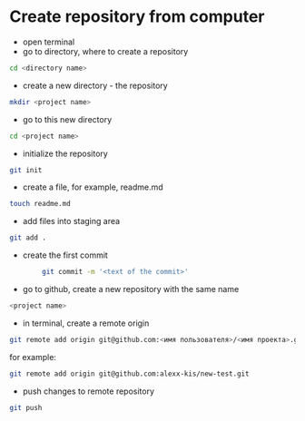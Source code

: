 # Create repository from computer

- open terminal
- go to directory, where to create a repository

```bash
cd <directory name>
```

- create a new directory - the repository

```bash
mkdir <project name>
```

- go to this new directory

```bash
cd <project name>
```

- initialize the repository

```bash
git init
```

- create a file, for example, readme.md

```bash
touch readme.md
```

- add files into staging area

```bash
git add .
```

- create the first commit

```bash
        git commit -m '<text of the commit>'
```

- go to github, create a new repository with the same name

```bash
<project name>
```

- in terminal, create a remote origin

```bash
git remote add origin git@github.com:<имя пользователя>/<имя проекта>.git
```

for example:

```bash
git remote add origin git@github.com:alexx-kis/new-test.git
```

- push changes to remote repository

```bash
git push
```
